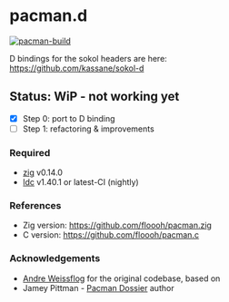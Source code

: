 # pacman.d

[![pacman-build](https://github.com/kassane/pacman.d/actions/workflows/build.yml/badge.svg)](https://github.com/kassane/pacman.d/actions/workflows/build.yml)

D bindings for the sokol headers are here: https://github.com/kassane/sokol-d

## Status: WiP - not working yet

- [x] Step 0: port to D binding
- [ ] Step 1: refactoring & improvements

### Required

- [zig](https://ziglang.org/download) v0.14.0
- [ldc](https://ldc-developers.github.io) v1.40.1 or latest-CI (nightly)

### References

- Zig version: https://github.com/floooh/pacman.zig
- C version: https://github.com/floooh/pacman.c


### Acknowledgements

- [Andre Weissflog](https://github.com/floooh) for the original codebase, based on
- Jamey Pittman - [Pacman Dossier](https://pacman.holenet.info/) author